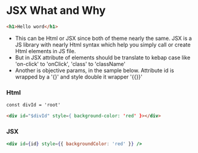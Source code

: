 # JSX What and Why

```html
<h1>Hello word</h1>
```

- This can be Html or JSX since both of theme nearly the same. JSX is a JS library with nearly Html syntax which help you simply call or create Html elements in JS file.
- But in JSX attribute of elements should be translate to kebap case like 'on-click' to 'onClick', 'class' to 'className'
- Another is objective params, in the sample below. Attribute id is wrapped by a '{}' and style double it wrapper '{{}}'

### Html

```html
const divId = 'root'

<div id="$divId" style={ background-color: 'red' }></div>
```

### JSX

```jsx
<div id={id} style={{ backgroundColor: 'red' }} />
```
